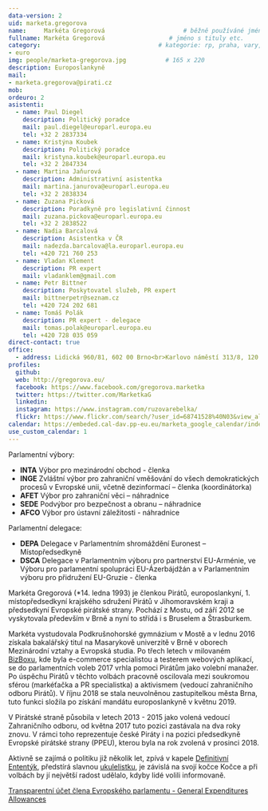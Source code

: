 ```yaml
---
data-version: 2
uid: marketa.gregorova
name:     Markéta Gregorová                      # běžně používáné jméno
fullname: Markéta Gregorová                  # jméno s tituly etc.
category:                                 # kategorie: rp, praha, vary, hradec, jmk, senat
- euro
img: people/marketa-gregorova.jpg           # 165 x 220
description: Europoslankyně
mail:
- marketa.gregorova@pirati.cz
mob: 
ordeuro: 2
asistenti:
  - name: Paul Diegel	
    description: Politický poradce
    mail: paul.diegel@europarl.europa.eu
    tel: +32 2 2837334
  - name: Kristýna Koubek
    description: Politický poradce
    mail: kristyna.koubek@europarl.europa.eu
    tel: +32 2 2847334
  - name: Martina Jaňurová	
    description: Administrativní asistentka
    mail: martina.janurova@europarl.europa.eu
    tel: +32 2 2838334
  - name: Zuzana Picková	
    description: Poradkyně pro legislativní činnost
    mail: zuzana.pickova@europarl.europa.eu
    tel: +32 2 2838522
  - name: Nadia Barcalová	
    description: Asistentka v ČR
    mail: nadezda.barcalova@la.europarl.europa.eu
    tel: +420 721 760 253
  - name: Vladan Klement	
    description: PR expert
    mail: vladanklem@gmail.com
  - name: Petr Bittner	
    description: Poskytovatel služeb, PR expert
    mail: bittnerpetr@seznam.cz
    tel: +420 724 202 681
  - name: Tomáš Polák
    description: PR expert - delegace
    mail: tomas.polak@europarl.europa.eu
    tel: +420 728 035 059 
direct-contact: true
office: 
  - address: Lidická 960/81, 602 00 Brno<br>Karlovo náměstí 313/8, 120 00 Praha 2
profiles:
  github:
  web: http://gregorova.eu/
  facebook: https://www.facebook.com/gregorova.marketka
  twitter: https://twitter.com/MarketkaG 
  linkedin:
  instagram: https://www.instagram.com/ruzovarebelka/
  flickr: https://www.flickr.com/search/?user_id=68741528%40N03&view_all=1&text=mark%C3%A9ta%20gregorov%C3%A1
calendar: https://embeded.cal-dav.pp-eu.eu/marketa_google_calendar/index.html
use_custom_calendar: 1 
---
```

Parlamentní výbory:
* **INTA** Výbor pro mezinárodní obchod - členka
* **INGE** Zvláštní výbor pro zahraniční vměšování do všech demokratických procesů v Evropské unii, včetně dezinformací – členka (koordinátorka)
* **AFET** Výbor pro zahraniční věci – náhradnice
* **SEDE** Podvýbor pro bezpečnost a obranu – náhradnice
* **AFCO** Výbor pro ústavní záležitosti - náhradnice

Parlamentní delegace:
* **DEPA** Delegace v Parlamentním shromáždění Euronest – Místopředsedkyně
* **DSCA** Delegace v Parlamentním výboru pro partnerství EU-Arménie, ve Výboru pro parlamentní spolupráci EU-Ázerbájdžán a v Parlamentním výboru pro přidružení EU-Gruzie - členka


Markéta Gregorová (*14. ledna 1993) je členkou Pirátů, europoslankyní, 1. místopředsedkyní krajského sdružení Pirátů v Jihomoravském kraji a předsedkyní Evropské pirátské strany. Pochází z Mostu, od září 2012 se vyskytovala především v Brně a nyní to střídá i s Bruselem a Štrasburkem.

Markéta vystudovala Podkrušnohorské gymnázium v Mostě a v lednu 2016 získala bakalářský titul na Masarykově univerzitě v Brně v oborech Mezinárodní vztahy a Evropská studia. Po třech letech v milovaném [BizBoxu](http://www.bizbox.cz/), kde byla e-commerce specialistou a testerem webových aplikací, se do parlamentních voleb 2017 vrhla pomoci Pirátům jako volební manažer. Po úspěchu Pirátů v těchto volbách pracovně oscilovala mezi soukromou sférou (markéťačka a PR specialistka) a aktivismem (vedoucí zahraničního odboru Pirátů). V říjnu 2018 se stala neuvolněnou zastupitelkou města Brna, tuto funkci složila po získání mandátu europoslankyně v květnu 2019.

V Pirátské straně působila v letech 2013 - 2015 jako volená vedoucí Zahraničního odboru, od května 2017 tuto pozici zastávala na dva roky znovu. V rámci toho reprezentuje české Piráty i na pozici předsedkyně Evropské pirátské strany (PPEU), kterou byla na rok zvolená v prosinci 2018.

Aktivně se zajímá o politiku již několik let, zpívá v kapele [Definitivní Ententýk](http://www.ententyk.cz/), předstírá slavnou [ukulelistku](https://www.youtube.com/channel/UC9sCCCSH8NRsimvToKNZ-aw), je závislá na svojí kočce Kočce a při volbách by jí největší radost udělalo, kdyby lidé volili informovaně.


[Transparentní účet člena Evropského parlamentu - General Expenditures Allowances](https://ib.fio.cz/ib/transparent?a=2301637274)

